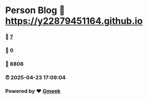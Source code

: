 # Person Blog :link: https://y22879451164.github.io 
### :page_facing_up: [7](https://y22879451164.github.io/tag.html) 
### :speech_balloon: 0 
### :hibiscus: 8808 
### :alarm_clock: 2025-04-23 17:09:04 
### Powered by :heart: [Gmeek](https://github.com/Meekdai/Gmeek)
